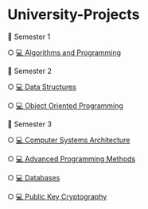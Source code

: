 # University-Projects

📂 Semester 1

○
[💻 Algorithms and Programming](https://github.com/matei1603/University-Projects/tree/main/Algorithms%20and%20Programming)

📂 Semester 2

○
[💻 Data Structures](https://github.com/matei1603/University-Projects)

○
[💻 Object Oriented Programming](https://github.com/matei1603/University-Projects/tree/main/Object%20Oriented%20Programming)

📂 Semester 3

○
[💻 Computer Systems Architecture](https://github.com/matei1603/University-Projects/tree/main/Computer%20Systems%20Architecture)

○
[💻 Advanced Programming Methods](https://github.com/matei1603/University-Projects)

○
[💻 Databases](https://github.com/matei1603/University-Projects/tree/main/Databases)

○
[💻 Public Key Cryptography](https://github.com/matei1603/University-Projects)
